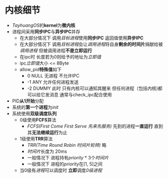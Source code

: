 # 内核细节

* *TayhuangOS*的**kernel**为**微内核**
* 进程间采用**同步IPC**与**异步IPC**并存
    * 在大部分情况下 调用*目标进程*使用**同步IPC** 返回值使用**异步IPC**
    * 在大部分情况下 调用*目标进程*会让*调用进程*将自身**剩余的时间片**捐献给被*调用进程* 但被调用进程**不是立即运行**
    * 在ipc时 长度若为0则给予的地址为*立即值*
    * ipc*立即值*大小 <= 8Byte
    * allow_pid**特殊值**如下
        * 0 NULL 无进程 不允许IPC
        * -1 ANY 允许任何进程发送
        * -2 DUMMY 此时 只有内核可以通知其醒来 但任何进程（包括内核)都可以给它发消息 通常与check_ipc配合使用
* PID**从1开始**分配
* 系统的**第一个进程**为*init*
* 系统使用**双级调度队列**
    * 0级使用**FCFS**算法
        * *FCFS(First Come First Serve 先来先服务)* 先到的进程**一直运行** 直到其**无法继续运行**为止
    * 1级使用**TRR**算法
        * *TRR(Time Round Robin 时间片轮转)* 略
        * *时间片*长度为 20ms
        * 一般情况下 进程持有*priority* \* 3个*时间片*
        * 一般情况下 进程的*priority*在\[1, 5\]之间
    * 当0级有*进程*可以调度时 **立即**调度*0级进程*